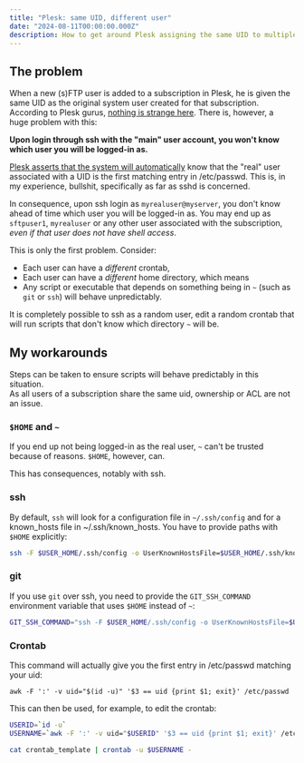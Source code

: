 ```yaml
---
title: "Plesk: same UID, different user"
date: "2024-08-11T00:00:00.000Z"
description: How to get around Plesk assigning the same UID to multiple users of the same subscription.
---
```


## The problem

When a new (s)FTP user is added to a subscription in Plesk, he is given the same UID as the original system user created for that subscription.  
According to Plesk gurus, [nothing is strange here](https://talk.plesk.com/threads/file-owner-in-subscription-is-unequal-to-sys-user-actual-file-owner-name-is-set-to-a-ftp-user-name.352967/#post-864912). There is, however, a huge problem with this:

__Upon login through ssh with the "main" user account, you won't know which user you will be logged-in as.__

[Plesk asserts that the system will automatically](https://support.plesk.com/hc/en-us/articles/12377218364311-Additional-FTP-user-displayed-as-the-owner-of-all-subscription-s-content) know that the "real" user associated with a UID is the first matching entry in /etc/passwd. This is, in my experience, bullshit, specifically as far as sshd is concerned.  

In consequence, upon ssh login as `myrealuser@myserver`, you don't know ahead of time which user you will be logged-in as. You may end up as `sftpuser1`, `myrealuser` or any other user associated with the subscription, *even if that user does not have shell access*.  

This is only the first problem. Consider:  

- Each user can have a *different* crontab,
- Each user can have a *different* home directory, which means
- Any script or executable that depends on something being in `~` (such as `git` or `ssh`) will behave unpredictably.

It is completely possible to ssh as a random user, edit a random crontab that will run scripts that don't know which directory `~` will be.

## My workarounds

Steps can be taken to ensure scripts will behave predictably in this situation.  
As all users of a subscription share the same uid, ownership or ACL are not an issue.  

### `$HOME` and `~`

If you end up not being logged-in as the real user, `~` can't be trusted because of reasons. `$HOME`, however, can.

This has consequences, notably with ssh.

### ssh

By default, `ssh` will look for a configuration file in `~/.ssh/config` and for a known_hosts file in ~/.ssh/known_hosts. You have to provide paths with `$HOME` explicitly:

```bash
ssh -F $USER_HOME/.ssh/config -o UserKnownHostsFile=$USER_HOME/.ssh/known_hosts
```

### git

If you use `git` over ssh, you need to provide the `GIT_SSH_COMMAND` environment variable that uses `$HOME` instead of `~`:

```bash
GIT_SSH_COMMAND="ssh -F $USER_HOME/.ssh/config -o UserKnownHostsFile=$USER_HOME/.ssh/known_hosts"

```

### Crontab

This command will actually give you the first entry in /etc/passwd matching your uid:

```shell
awk -F ':' -v uid="$(id -u)" '$3 == uid {print $1; exit}' /etc/passwd
```

This can then be used, for example, to edit the crontab:

```bash
USERID=`id -u`
USERNAME=`awk -F ':' -v uid="$USERID" '$3 == uid {print $1; exit}' /etc/passwd`

cat crontab_template | crontab -u $USERNAME -
```

